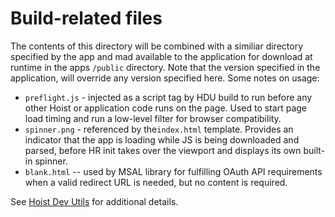 # Build-related files

The contents of this directory will be combined with a similiar directory specified by the app and
mad available to the application for download at runtime in the apps `/public` directory.
Note that the version specified in the application, will override any version specified here.
Some notes on usage:
* `preflight.js` - injected as a script tag by HDU build to run before any other Hoist or
   application code runs on the page. Used to start page load timing and run a low-level filter for
   browser compatibility.
* `spinner.png` - referenced by the`index.html` template. Provides an indicator that the app is
   loading while JS is being downloaded  and parsed, before HR init takes over the viewport and
   displays its own built-in spinner.
*  `blank.html` -- used by MSAL library for fulfilling OAuth API requirements when a valid redirect
    URL is needed, but no content is required.

See [Hoist Dev Utils](https://github.com/xh/hoist-dev-utils) for additional details.

